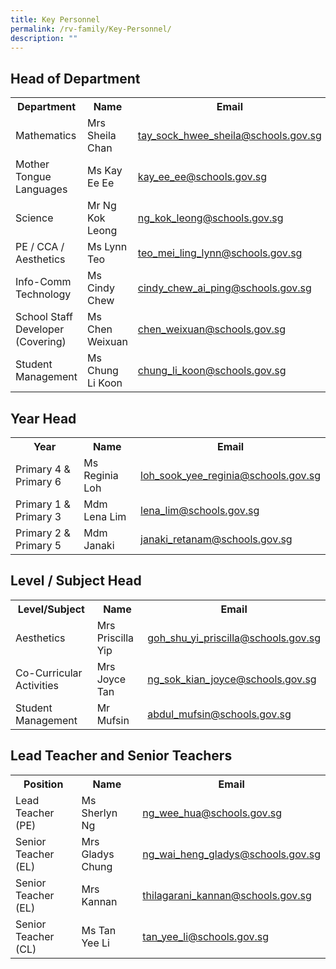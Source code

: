 ```yaml
---
title: Key Personnel
permalink: /rv-family/Key-Personnel/
description: ""
---
```

<style>
        table {
            border-collapse: collapse;
        }

        table, th, td {
            border: none;
        }
    </style>



<h2>Head of Department</h2>
<table>
    <tbody><tr>
        <th>Department</th>
        <th>Name</th>
        <th>Email</th>
    </tr>
    <tr>
        <td>Mathematics</td>
        <td>Mrs Sheila Chan</td>
        <td><a href="mailto:tay_sock_hwee_sheila@schools.gov.sg">tay_sock_hwee_sheila@schools.gov.sg</a></td>
    </tr>
    <tr>
        <td>Mother Tongue Languages</td>
        <td>Ms Kay Ee Ee</td>
        <td><a href="mailto:kay_ee_ee@schools.gov.sg">kay_ee_ee@schools.gov.sg</a></td>
    </tr>
    <tr>
        <td>Science</td>
        <td>Mr Ng Kok Leong</td>
        <td><a href="mailto:ng_kok_leong@schools.gov.sg">ng_kok_leong@schools.gov.sg</a></td>
    </tr>
    <tr>
        <td>PE / CCA / Aesthetics</td>
        <td>Ms Lynn Teo</td>
        <td><a href="mailto:teo_mei_ling_lynn@schools.gov.sg">teo_mei_ling_lynn@schools.gov.sg</a></td>
    </tr>
    <tr>
        <td>Info-Comm Technology</td>
        <td>Ms Cindy Chew</td>
        <td><a href="mailto:cindy_chew_ai_ping@schools.gov.sg">cindy_chew_ai_ping@schools.gov.sg</a></td>
    </tr>
    <tr>
        <td>School Staff Developer (Covering)</td>
        <td>Ms Chen Weixuan</td>
        <td><a href="mailto:chen_weixuan@schools.gov.sg">chen_weixuan@schools.gov.sg</a></td>
    </tr>
    <tr>
        <td>Student Management</td>
        <td>Ms Chung Li Koon</td>
        <td><a href="mailto:chung_li_koon@schools.gov.sg">chung_li_koon@schools.gov.sg</a></td>
    </tr>
</tbody></table>

<h2>Year Head</h2>
<table>
    <tbody><tr>
        <th>Year</th>
        <th>Name</th>
        <th>Email</th>
    </tr>
    <tr>
        <td>Primary 4 &amp; Primary 6</td>
        <td>Ms Reginia Loh</td>
        <td><a href="mailto:loh_sook_yee_reginia@schools.gov.sg">loh_sook_yee_reginia@schools.gov.sg</a></td>
    </tr>
    <tr>
        <td>Primary 1 &amp; Primary 3</td>
        <td>Mdm Lena Lim</td>
        <td><a href="mailto:lena_lim@schools.gov.sg">lena_lim@schools.gov.sg</a></td>
    </tr>
    <tr>
        <td>Primary 2 &amp; Primary 5</td>
        <td>Mdm Janaki</td>
        <td><a href="mailto:janaki_retanam@schools.gov.sg">janaki_retanam@schools.gov.sg</a></td>
    </tr>
</tbody></table>

<h2>Level / Subject Head</h2>
<table>
    <tbody><tr>
        <th>Level/Subject</th>
        <th>Name</th>
        <th>Email</th>
    </tr>
    <tr>
        <td>Aesthetics</td>
        <td>Mrs Priscilla Yip</td>
        <td><a href="mailto:goh_shu_yi_priscilla@schools.gov.sg">goh_shu_yi_priscilla@schools.gov.sg</a></td>
    </tr>
    <tr>
        <td>Co-Curricular Activities</td>
        <td>Mrs Joyce Tan</td>
        <td><a href="mailto:ng_sok_kian_joyce@schools.gov.sg">ng_sok_kian_joyce@schools.gov.sg</a></td>
    </tr>
    <tr>
        <td>Student Management</td>
        <td>Mr Mufsin</td>
        <td><a href="mailto:abdul_mufsin@schools.gov.sg">abdul_mufsin@schools.gov.sg</a></td>
    </tr>
</tbody></table>

<h2>Lead Teacher and Senior Teachers</h2>
<table>
    <tbody><tr>
        <th>Position</th>
        <th>Name</th>
        <th>Email</th>
    </tr>
    <tr>
        <td>Lead Teacher (PE)</td>
        <td>Ms Sherlyn Ng</td>
        <td><a href="mailto:ng_wee_hua@schools.gov.sg">ng_wee_hua@schools.gov.sg</a></td>
    </tr>
    <tr>
        <td>Senior Teacher (EL)</td>
        <td>Mrs Gladys Chung</td>
        <td><a href="mailto:ng_wai_heng_gladys@schools.gov.sg">ng_wai_heng_gladys@schools.gov.sg</a></td>
    </tr>
    <tr>
        <td>Senior Teacher (EL)</td>
        <td>Mrs Kannan</td>
        <td><a href="mailto:thilagarani_kannan@schools.gov.sg">thilagarani_kannan@schools.gov.sg</a></td>
    </tr>
    <tr>
        <td>Senior Teacher (CL)</td>
        <td>Ms Tan Yee Li</td>
        <td><a href="mailto:tan_yee_li@schools.gov.sg">tan_yee_li@schools.gov.sg</a></td>
    </tr>
</tbody></table>